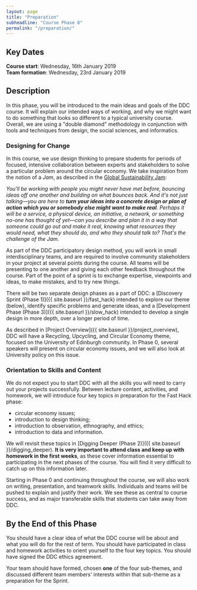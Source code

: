 ```yaml
---
layout: page
title: "Preparation"
subheadline: "Course Phase 0"
permalink: "/preparation/"
---
```



## Key Dates

**Course start**: Wednesday, 16th January 2019  
**Team formation**: Wednesday, 23rd January 2019


## Description

In this phase, you will be introduced to the main ideas and goals of the DDC
course. It will explain our intended ways of working, and why we might want to
do something that looks so different to a typical university course. Overall,
we are using a "double diamond" methodology in conjunction with tools and techniques
from design, the social sciences, and informatics.

### Designing for Change 

In this course, we use design thinking to prepare students for periods of focused, intensive
collaboration between experts and stakeholders to solve a
particular problem around the circular economy. We take inspiration from the notion of a *Jam*, as described in the [Global Sustainability Jam](http://planet.globalsustainabilityjam.org/content/whats-jam):

*You'll be working with people you might never have met before, bouncing ideas off one another and building on what bounces back. And it's not just talking&mdash;you are here to **turn your ideas into a concrete design or plan of action which you or somebody else might want to make real**. Perhaps it will be a service, a physical device, an initiative, a network, or something no-one has thought of yet&mdash;can you describe and plan it in a way that someone could go out and make it real, knowing what resources they would need, what they should do, and who they should talk to?  That's the challenge of the Jam.*

As part of the DDC participatory design method, you will work in small interdisciplinary
teams, and are required to involve community stakeholders in your project at
several points during the course. All teams will be presenting to one another
and giving each other feedback throughout the course. Part of the point of a
sprint is to exchange expertise, viewpoints and ideas, to make mistakes, and to
try new things.

There will be two separate design phases as a part of DDC: a [Discovery Sprint (Phase 1)]({{ site.baseurl }}/fast_hack)
intended to explore our theme (below), identify specific problems and generate
ideas, and a [Development Phase (Phase 3)]({{ site.baseurl }}/slow_hack) intended to develop a single design in more
depth, over a longer period of time.

As described in [Project Overview]({{ site.baseurl }}/project_overview),
DDC will have a Recycling, Upcycling, and Circular Economy theme, focused on the
University of Edinburgh community. In Phase 0, several speakers will present
on circular economy issues, and we will also look at University policy on this issue. 


### Orientation to Skills and Content

We do not expect you to start DDC with all the skills you will
need to carry out your projects successfully. Between lecture content, activities, and homework, we
will introduce four key topics in preparation for the Fast Hack phase:

* circular economy issues;
* introduction to design thinking; 
* introduction to observation, ethnography, and ethics;
* introduction to data and information.

We will revisit these topics in [Digging Deeper (Phase 2)]({{ site.baseurl }}/digging_deeper). 
**It is very important to attend class and keep up with
homework in the first weeks**, as these cover information essential to
participating in the next phases of the course. You will find it very
difficult to catch up on this information later.

Starting in Phase 0 and continuing throughout the course, we will also work on
writing, presentation, and teamwork skills. Individuals and teams will be
pushed to explain and justify their work. We see these as central to course
success, and as major transferable skills that students can take away from
DDC.

## By the End of this Phase

You should have a clear idea of what the DDC course will be about and what you
will do for the rest of term. You should have participated in class and
homework activities to orient yourself to the four key topics. You should have
signed the DDC ethics agreement.

Your team should have formed, chosen **one** of the four sub-themes, and
discussed different team members' interests within that sub-theme as a
preparation for the Sprint.

